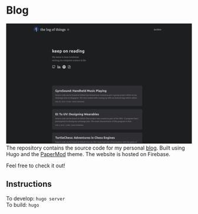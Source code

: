 # Blog
![Screenshot of home](https://github.com/Sean-Leishman/blog/blob/master/github/home.png?raw=true)
The repository contains the source code for my personal <a target="_" href="https://blog.seanleishman.com">blog<a>. Built using Hugo and the <a href="https://github.com/adityatelange/hugo-PaperMod">PaperMod</a> theme. The website is hosted on Firebase.

Feel free to check it out!

## Instructions
To develop: `hugo server` <br />
To build: `hugo`
